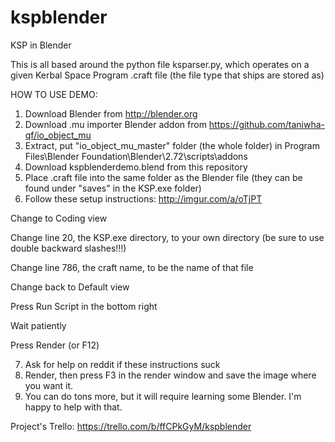 kspblender
==========

KSP in Blender

This is all based around the python file ksparser.py, which operates on a given Kerbal Space Program .craft file
(the file type that ships are stored as)

HOW TO USE DEMO:

1. Download Blender from http://blender.org
2. Download .mu importer Blender addon from https://github.com/taniwha-qf/io_object_mu
3. Extract, put "io\_object\_mu\_master" folder (the whole folder) in Program Files\Blender Foundation\Blender\2.72\scripts\addons
4. Download kspblenderdemo.blend from this repository
5. Place .craft file into the same folder as the Blender file (they can be found under "saves" in the KSP.exe folder)
6. Follow these setup instructions: http://imgur.com/a/oTjPT

Change to Coding view

Change line 20, the KSP.exe directory, to your own directory (be sure to use double backward slashes!!!)

Change line 786, the craft name, to be the name of that file

Change back to Default view

Press Run Script in the bottom right

Wait patiently

Press Render (or F12)

7. Ask for help on reddit if these instructions suck
8. Render, then press F3 in the render window and save the image where you want it.
9. You can do tons more, but it will require learning some Blender. I'm happy to help with that.

Project's Trello: https://trello.com/b/ffCPkGyM/kspblender
